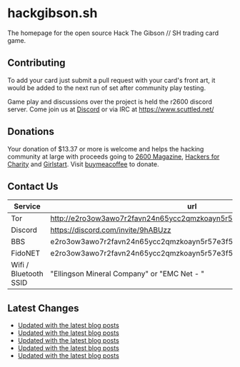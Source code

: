 # hackgibson.sh
The homepage for the open source Hack The Gibson // SH trading card game.


## Contributing

To add your card just submit a pull request with your card's front art, it would be added to the next run of set after community play testing.

Game play and discussions over the project is held the r2600 discord server. Come join us at [Discord](https://discord.com/invite/9hABUzz) or via IRC at https://www.scuttled.net/


## Donations

Your donation of $13.37 or more is welcome and helps the hacking community at large with proceeds going to [2600 Magazine](https://2600.com/), [Hackers for Charity](https://hackersforcharity.org) and [Girlstart](https://girlstart.org).  Visit [buymeacoffee](https://www.buymeacoffee.com/hackgibson.sh) to donate.


## Contact Us

Service | url
-|-
Tor | http://e2ro3ow3awo7r2favn24n65ycc2qmzkoayn5r57e3f56nvjwdcgg32ad.onion
Discord | https://discord.com/invite/9hABUzz
BBS | e2ro3ow3awo7r2favn24n65ycc2qmzkoayn5r57e3f56nvjwdcgg32ad.onion:23
FidoNET | e2ro3ow3awo7r2favn24n65ycc2qmzkoayn5r57e3f56nvjwdcgg32ad.onion:24554
Wifi / Bluetooth SSID | "Ellingson Mineral Company" or "EMC Net - <fidonet address>"

## Latest Changes
<!-- BLOG-POST-LIST:START -->
- [Updated with the latest blog posts](https://github.com/DFW2600/hackgibson.sh/commit/5b612dc586b79b0f786889d38a0bcc0becd6183a)
- [Updated with the latest blog posts](https://github.com/DFW2600/hackgibson.sh/commit/97a3cc16314f3ec6ac302195a8aac79d8186cfe3)
- [Updated with the latest blog posts](https://github.com/DFW2600/hackgibson.sh/commit/30cd9ec1c65a78caa53ab998bb03a9492af7f4f4)
- [Updated with the latest blog posts](https://github.com/DFW2600/hackgibson.sh/commit/37f92db76c6ed182abf511573995725bb2f4a515)
- [Updated with the latest blog posts](https://github.com/DFW2600/hackgibson.sh/commit/cac032c915fe468419c6c57d3a0f26008b3b0f90)
<!-- BLOG-POST-LIST:END -->
